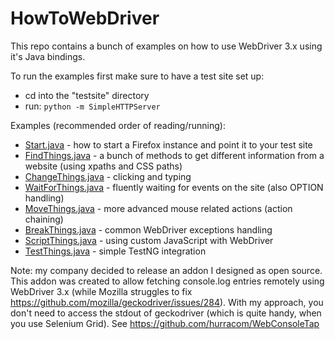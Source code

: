 # HowToWebDriver
This repo contains a bunch of examples on how to use WebDriver 3.x using it's Java bindings.

To run the examples first make sure to have a test site set up:
- cd into the "testsite" directory
- run: ```python -m SimpleHTTPServer```

Examples (recommended order of reading/running):
- [Start.java](src/examples/ex1_Start.java) - how to start a Firefox instance and point it to your test site
- [FindThings.java](src/examples/ex2_FindThings.java) - a bunch of methods to get different information from a website (using xpaths and CSS paths)
- [ChangeThings.java](src/examples/ex3_ChangeThings.java) - clicking and typing
- [WaitForThings.java](src/examples/ex4_WaitForThings.java) - fluently waiting for events on the site (also OPTION handling)
- [MoveThings.java](src/examples/ex5_MoveThings.java) - more advanced mouse related actions (action chaining)
- [BreakThings.java](src/examples/ex6_BreakThings.java) - common WebDriver exceptions handling
- [ScriptThings.java](src/examples/ex7_ScriptThings.java) - using custom JavaScript with WebDriver
- [TestThings.java](src/examples/ex8_TestThings.java) - simple TestNG integration

Note: my company decided to release an addon I designed as open source. This addon was created to allow fetching console.log entries remotely using WebDriver 3.x (while Mozilla struggles to fix https://github.com/mozilla/geckodriver/issues/284). With my approach, you don't need to access the stdout of geckodriver (which is quite handy, when you use Selenium Grid).
See https://github.com/hurracom/WebConsoleTap
